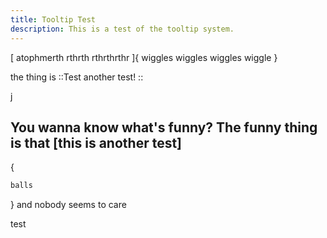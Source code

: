 ```yaml
---
title: Tooltip Test
description: This is a test of the tooltip system.
---
```


[
atophmerth
rthrth
rthrthrthr
]{
wiggles
wiggles
wiggles
wiggle
}

the thing is ::Test
another test!
::

j

## You wanna know what's funny? The funny thing is that [this is another test]
{
```js
balls
```
} and nobody seems to care

test
